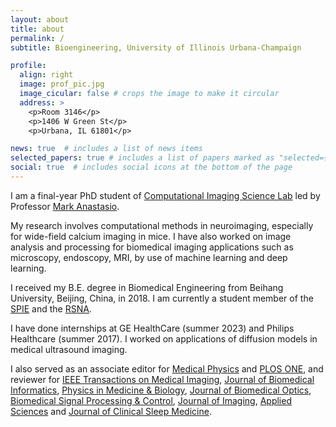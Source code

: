 ```yaml
---
layout: about
title: about
permalink: /
subtitle: Bioengineering, University of Illinois Urbana-Champaign

profile:
  align: right
  image: prof_pic.jpg
  image_cicular: false # crops the image to make it circular
  address: >
    <p>Room 3146</p>
    <p>1406 W Green St</p>
    <p>Urbana, IL 61801</p>

news: true  # includes a list of news items
selected_papers: true # includes a list of papers marked as "selected={true}"
social: true  # includes social icons at the bottom of the page
---
```


I am a final-year PhD student of [Computational Imaging Science Lab](https://anastasio.bioengineering.illinois.edu/) led by Professor [Mark Anastasio](https://bioengineering.illinois.edu/people/maa). 

My research involves computational methods in neuroimaging, especially for wide-field calcium imaging in mice. I have also worked on image analysis and processing for biomedical imaging applications such as microscopy, endoscopy, MRI, by use of machine learning and deep learning.

I received my B.E. degree in Biomedical Engineering from Beihang University, Beijing, China, in 2018. I am currently a student member of the [SPIE](https://spie.org/?SSO=1) and the [RSNA](https://www.rsna.org/).

I have done internships at GE HealthCare (summer 2023) and Philips Healthcare (summer 2017). I worked on applications of diffusion models in medical ultrasound imaging.

I also served as an associate editor for [Medical Physics](https://aapm.onlinelibrary.wiley.com/journal/24734209) and [PLOS ONE](https://journals.plos.org/plosone/), and reviewer for [IEEE Transactions on Medical Imaging](https://ieeexplore.ieee.org/xpl/RecentIssue.jsp?punumber=42), [Journal of Biomedical Informatics](https://www.sciencedirect.com/journal/journal-of-biomedical-informatics), [Physics in Medicine & Biology](https://iopscience.iop.org/journal/0031-9155), [Journal of Biomedical Optics](https://www.spiedigitallibrary.org/journals/journal-of-biomedical-optics?SSO=1), [Biomedical Signal Processing & Control](https://www.journals.elsevier.com/biomedical-signal-processing-and-control), [Journal of Imaging](https://www.mdpi.com/journal/jimaging), [Applied Sciences](https://www.mdpi.com/journal/applsci) and [Journal of Clinical Sleep Medicine](https://jcsm.aasm.org/journal/jcsm).


